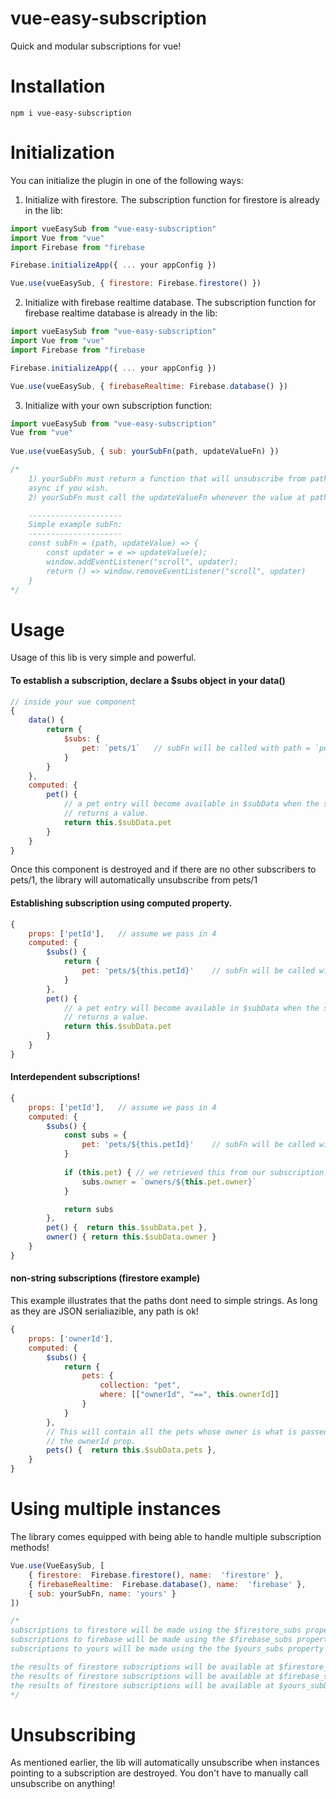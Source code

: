 # vue-easy-subscription

Quick and modular subscriptions for vue!

# Installation
	
	npm i vue-easy-subscription

# Initialization
You can initialize the plugin in one of the following ways:

1. Initialize with firestore. The subscription function for firestore is already in the lib:
```javascript
import vueEasySub from "vue-easy-subscription"
import Vue from "vue"
import Firebase from "firebase

Firebase.initializeApp({ ... your appConfig })

Vue.use(vueEasySub, { firestore: Firebase.firestore() })
```

2. Initialize with firebase realtime database. The subscription function for firebase realtime database is already in the lib:
```javascript
import vueEasySub from "vue-easy-subscription"
import Vue from "vue"
import Firebase from "firebase

Firebase.initializeApp({ ... your appConfig })

Vue.use(vueEasySub, { firebaseRealtime: Firebase.database() })
```

3. Initialize with your own subscription function:
```javascript
import vueEasySub from "vue-easy-subscription"
Vue from "vue"
	
Vue.use(vueEasySub, { sub: yourSubFn(path, updateValueFn) })

/*
	1) yourSubFn must return a function that will unsubscribe from path. The function can be 
	async if you wish.
	2) yourSubFn must call the updateValueFn whenever the value at path is updated.

	---------------------
	Simple example subFn:
	---------------------
	const subFn = (path, updateValue) => {
		const updater = e => updateValue(e);
		window.addEventListener("scroll", updater);
		return () => window.removeEventListener("scroll", updater)
	}
*/
```

# Usage
Usage of this lib is very simple and powerful.

#### To establish a subscription, declare a $subs object in your data()
```javascript
// inside your vue component
{
	data() {
		return {
			$subs: {
				pet: `pets/1`	// subFn will be called with path = `pets/1`
			}
		}
	},
	computed: {
		pet() {
			// a pet entry will become available in $subData when the subscription
			// returns a value.
			return this.$subData.pet
		}
	}
}
```
Once this component is destroyed and if there are no other subscribers to pets/1,
the library will automatically unsubscribe from pets/1

####  Establishing subscription using computed property.
```javascript
{
	props: ['petId'],	// assume we pass in 4
	computed: {
		$subs() {
			return {
				pet: 'pets/${this.petId}'	 // subFn will be called with path = `pets/4`
			}
		},
		pet() {
			// a pet entry will become available in $subData when the subscription
			// returns a value.
			return this.$subData.pet
		}
	}
}
```

#### Interdependent subscriptions!
```javascript
{
	props: ['petId'],	// assume we pass in 4
	computed: {
		$subs() {
			const subs = {
				pet: 'pets/${this.petId}'	 // subFn will be called with path = `pets/4`
			}
			
			if (this.pet) {	// we retrieved this from our subscription!!
				subs.owner = `owners/${this.pet.owner}`
			}

			return subs
		},
		pet() {  return this.$subData.pet },
		owner() { return this.$subData.owner }
	}
}
```

#### non-string subscriptions  (firestore example)
This example illustrates that the paths dont need to simple strings. As long as they are JSON serialiazible, any path is ok!
```javascript
{
	props: ['ownerId'],
	computed: {
		$subs() {
			return {
			    pets: {
			        collection: "pet",
			        where: [["ownerId", "==", this.ownerId]]
			    }
			}
		},
		// This will contain all the pets whose owner is what is passed into
		// the ownerId prop.
		pets() {  return this.$subData.pets },
	}
}
```

# Using multiple instances
The library comes equipped with being able to handle multiple subscription methods!

```javascript
Vue.use(VueEasySub, [
	{ firestore:  Firebase.firestore(), name:  'firestore' },
	{ firebaseRealtime:  Firebase.database(), name:  'firebase' },
	{ sub: yourSubFn, name: 'yours' }
])

/* 
subscriptions to firestore will be made using the $firestore_subs property
subscriptions to firebase will be made using the $firebase_subs property
subscriptions to yours will be made using the the $yours_subs property

the results of firestore subscriptions will be available at $firestore_subData
the results of firestore subscriptions will be available at $firebase_subData
the results of firestore subscriptions will be available at $yours_subData
*/

```



# Unsubscribing
As mentioned earlier, the lib will automatically unsubscribe when instances pointing to a subscription are destroyed. You don't have to manually call unsubscribe on anything!